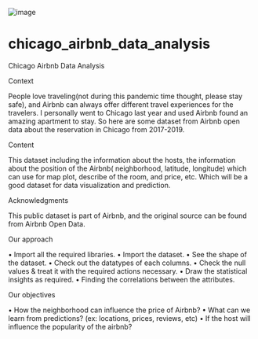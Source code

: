 ![image](https://user-images.githubusercontent.com/81809630/203792299-64d7bbb8-47af-4c6b-96d1-5b1330fc97f3.png)

# chicago_airbnb_data_analysis
Chicago Airbnb Data Analysis

Context

People love traveling(not during this pandemic time thought, please stay safe), and Airbnb can always offer different travel experiences for the travelers. I personally went to Chicago last year and used Airbnb found an amazing apartment to stay. So here are some dataset from Airbnb open data about the reservation in Chicago from 2017-2019.

Content

This dataset including the information about the hosts, the information about the position of the Airbnb( neighborhood, latitude, longitude) which can use for map plot, describe of the room, and price, etc. Which will be a good dataset for data visualization and prediction.

Acknowledgments

This public dataset is part of Airbnb, and the original source can be found from Airbnb Open Data.

Our approach

• Import all the required libraries.
• Import the dataset.
• See the shape of the dataset.
• Check out the datatypes of each columns.
• Check the null values & treat it with the required actions necessary.
• Draw the statistical insights as required.
• Finding the correlations between the attributes.

Our objectives

• How the neighborhood can influence the price of Airbnb?
• What can we learn from predictions? (ex: locations, prices, reviews, etc)
• If the host will influence the popularity of the airbnb?
